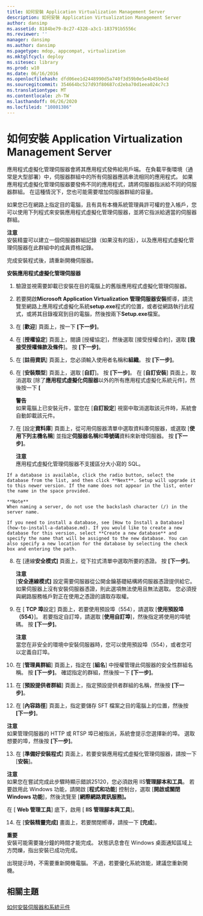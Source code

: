 ```yaml
---
title: 如何安裝 Application Virtualization Management Server
description: 如何安裝 Application Virtualization Management Server
author: dansimp
ms.assetid: 8184be79-8c27-4328-a3c1-183791b5556c
ms.reviewer: ''
manager: dansimp
ms.author: dansimp
ms.pagetype: mdop, appcompat, virtualization
ms.mktglfcycl: deploy
ms.sitesec: library
ms.prod: w10
ms.date: 06/16/2016
ms.openlocfilehash: dfd06ee1d2448990d5a740f3d59b0e5e4b45be4d
ms.sourcegitcommit: 354664bc527d93f80687cd2eba70d1eea024c7c3
ms.translationtype: MT
ms.contentlocale: zh-TW
ms.lasthandoff: 06/26/2020
ms.locfileid: "10801386"
---
```

# 如何安裝 Application Virtualization Management Server


應用程式虛擬化管理伺服器會將其應用程式發佈給用戶端。 在負載平衡環境（通常是大型部署）中，伺服器群組中的所有伺服器應該串流相同的應用程式。 如果應用程式虛擬化管理伺服器要發佈不同的應用程式，請將伺服器指派給不同的伺服器群組。 在這種情況下，您也可能需要增加伺服器群組的容量。

如果您已在網路上指定目的電腦，且有具有本機系統管理員許可權的登入帳戶，您可以使用下列程式來安裝應用程式虛擬化管理伺服器，並將它指派給適當的伺服器群組。

**注意**  
安裝精靈可以建立一個伺服器群組記錄（如果沒有的話），以及應用程式虛擬化管理伺服器在此群組中的成員資格記錄。



完成安裝程式後，請重新開機伺服器。

**安裝應用程式虛擬化管理伺服器**

1.  驗證並視需要卸載已安裝在目的電腦上的舊版應用程式虛擬化管理伺服器。

2.  若要開啟**Microsoft Application Virtualization 管理伺服器安裝**嚮導，請流覽至網路上應用程式虛擬化系統**setup.exe**程式的位置，或者從網路執行此程式，或將其目錄複寫到目的電腦，然後按兩下**Setup.exe**檔案。

3.  在 [**歡迎**] 頁面上，按一下 **[下一步]**。

4.  在 [**授權協定**] 頁面上，閱讀 [授權協定]，然後選取 [接受授權合約]，選取 **[我接受授權條款及條件**]。 按 **\[下一步\]**。

5.  在 [**註冊資訊**] 頁面上，您必須輸入使用者名稱和**組織**。 按 **\[下一步\]**。

6.  在 [**安裝類型**] 頁面上，選取 [**自訂**]。 按 **\[下一步\]**。 在 [**自訂安裝**] 頁面上，取消選取 [除了**應用程式虛擬化伺服器**以外的所有應用程式虛擬化系統元件]，然後按一下 **[**

    **警告**  
    如果電腦上已安裝元件，當您在 [**自訂設定**] 視窗中取消選取該元件時，系統會自動卸載該元件。



7.  在 [設定**資料庫**] 頁面上，從可用伺服器清單中選取資料庫伺服器，或選取 [**使用下列主機名稱**] 並指定**伺服器名稱**和**埠號碼**資料來新增伺服器。 按 **\[下一步\]**。

    **注意**  
    應用程式虛擬化管理伺服器不支援區分大小寫的 SQL。



~~~
If a database is available, click the radio button, select the database from the list, and then click **Next**. Setup will upgrade it to this newer version. If the name does not appear in the list, enter the name in the space provided.

**Note**  
When naming a server, do not use the backslash character (/) in the server name.

If you need to install a database, see [How to Install a Database](how-to-install-a-database.md). If you would like to create a new database for this version, select **Create a new database** and specify the name that will be assigned to the new database. You can also specify a new location for the database by selecting the check box and entering the path.
~~~



8. 在 [連線**安全模式]** 頁面上，從下拉式清單中選取所要的憑證。 按 **\[下一步\]**。

   **注意**  
   [**安全連線模式]** 設定需要伺服器從公開金鑰基礎結構將伺服器憑證提供給它。 如果伺服器上沒有安裝伺服器憑證，則此選項無法使用且無法選取。 您必須授與網路服務帳戶對正在使用之憑證的讀取存取權。



9. 在 [ **TCP 埠**設定] 頁面上，若要使用預設埠（554），請選取 [**使用預設埠（554）**]。 若要指定自訂埠，請選取 [**使用自訂埠**]，然後指定將使用的埠號碼。 按 **\[下一步\]**。

   **注意**  
   當您在非安全的環境中安裝伺服器時，您可以使用預設埠（554），或者您可以定義自訂埠。



10. 在 [**管理員群組**] 頁面上，指定在 [**組名**] 中授權管理此伺服器的安全性群組名稱。 按 **\[下一步\]**。 確認指定的群組，然後按一下 **[下一步]**。

11. 在 [**預設提供者群組**] 頁面上，指定預設提供者群組的名稱，然後按 **[下一步]**。

12. 在 [**內容路徑**] 頁面上，指定要儲存 SFT 檔案之目的電腦上的位置，然後按 **[下一步]**。

   **注意**  
   如果管理伺服器的 HTTP 或 RTSP 埠已被指派，系統會提示您選擇新的埠。 選取想要的埠，然後按 **[下一步]**。



13. 在 [**準備好安裝程式**] 頁面上，若要安裝應用程式虛擬化管理伺服器，請按一下 [**安裝**]。

   **注意**  
   如果您在嘗試完成此步驟時顯示錯誤25120，您必須啟用 IIS**管理腳本和工具**。 若要啟用此 Windows 功能，請開啟 [**程式和功能**] 控制台，選取 [**開啟或關閉 Windows 功能**]，然後流覽至 [**網際網路資訊服務]。**

   在 [ **Web 管理工具**] 底下，啟用 [ **IIS 管理腳本與工具**]。



14. 在 [**安裝精靈完成]** 畫面上，若要關閉嚮導，請按一下 **[完成**]。

   **重要**  
   安裝可能需要幾分鐘的時間才能完成。 狀態訊息會在 Windows 桌面通知區域上方閃爍，指出安裝已成功完成。

   出現提示時，不需要重新開機電腦。 不過，若要優化系統效能，建議您重新開機。



## 相關主題


[如何安裝伺服器和系統元件](how-to-install-the-servers-and-system-components.md)










